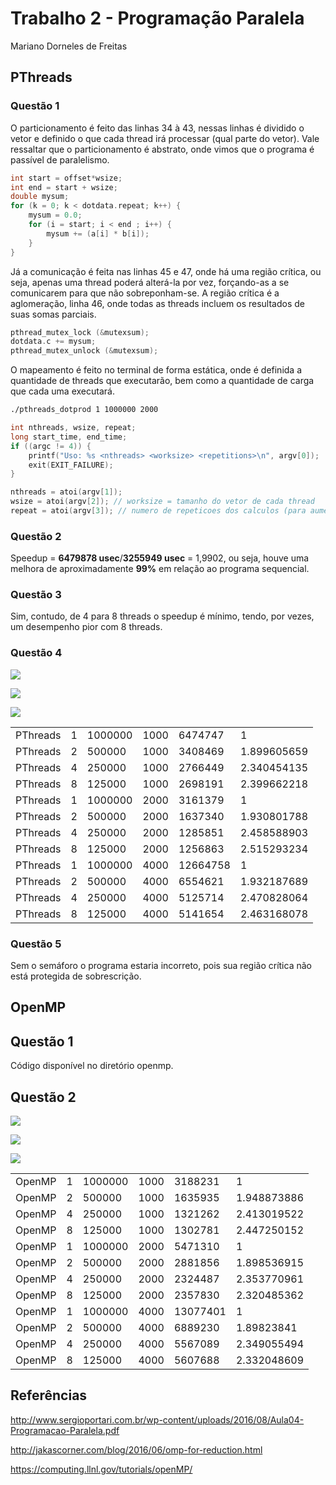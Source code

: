 # Trabalho 2 - Programação Paralela

Mariano Dorneles de Freitas

## PThreads


### Questão 1

O particionamento é feito das linhas 34 à 43, nessas linhas é dividido o vetor e definido o que cada thread irá processar (qual parte do vetor). Vale ressaltar que o particionamento é abstrato, onde vimos que o programa é passível de paralelismo.
```c
int start = offset*wsize;
int end = start + wsize;
double mysum;
for (k = 0; k < dotdata.repeat; k++) {
	mysum = 0.0;
	for (i = start; i < end ; i++) {
		mysum += (a[i] * b[i]);
	} 
}
```
Já a comunicação é feita nas linhas 45 e 47, onde há uma região crítica, ou seja, apenas uma thread poderá alterá-la por vez, forçando-as a se comunicarem para que não sobreponham-se. A região crítica é a aglomeração, linha 46, onde todas as threads incluem os resultados de suas somas parciais.
```c
pthread_mutex_lock (&mutexsum);
dotdata.c += mysum;
pthread_mutex_unlock (&mutexsum);
```
O mapeamento é feito no terminal de forma estática, onde é definida a quantidade de threads que executarão, bem como a quantidade de carga que cada uma executará.
```bash
./pthreads_dotprod 1 1000000 2000
```
```c
int nthreads, wsize, repeat;
long start_time, end_time;
if ((argc != 4)) {
	printf("Uso: %s <nthreads> <worksize> <repetitions>\n", argv[0]);
	exit(EXIT_FAILURE);
} 

nthreads = atoi(argv[1]);
wsize = atoi(argv[2]); // worksize = tamanho do vetor de cada thread
repeat = atoi(argv[3]); // numero de repeticoes dos calculos (para aumentar carga)
```


### Questão 2
Speedup = **6479878 usec**/**3255949 usec** = 1,9902, ou seja, houve uma melhora de aproximadamente **99%** em relação ao programa sequencial.


### Questão 3
Sim, contudo, de 4 para 8 threads o speedup é mínimo, tendo, por vezes, um desempenho pior com 8 threads.


### Questão 4

![](images/1000&#32;repetitions&#32;-&#32;PThreads.png)

![](images/2000&#32;repetitions&#32;-&#32;PThreads.png)

![](images/4000&#32;repetitions&#32;-&#32;PThreads.png)

|          |   |         |      |          |             | 
|----------|---|---------|------|----------|-------------| 
| PThreads | 1 | 1000000 | 1000 | 6474747  | 1           | 
| PThreads | 2 | 500000  | 1000 | 3408469  | 1.899605659 | 
| PThreads | 4 | 250000  | 1000 | 2766449  | 2.340454135 | 
| PThreads | 8 | 125000  | 1000 | 2698191  | 2.399662218 | 
| PThreads | 1 | 1000000 | 2000 | 3161379  | 1           | 
| PThreads | 2 | 500000  | 2000 | 1637340  | 1.930801788 | 
| PThreads | 4 | 250000  | 2000 | 1285851  | 2.458588903 | 
| PThreads | 8 | 125000  | 2000 | 1256863  | 2.515293234 | 
| PThreads | 1 | 1000000 | 4000 | 12664758 | 1           | 
| PThreads | 2 | 500000  | 4000 | 6554621  | 1.932187689 | 
| PThreads | 4 | 250000  | 4000 | 5125714  | 2.470828064 | 
| PThreads | 8 | 125000  | 4000 | 5141654  | 2.463168078 | 



### Questão 5

Sem o semáforo o programa estaria incorreto, pois sua região crítica não está protegida de sobrescrição.


## OpenMP

## Questão 1

Código disponível no diretório openmp.


## Questão 2

![](image/../images/1000&#32;repetitions&#32;-&#32;OpenMP.png)

![](image/../images/2000&#32;repetitions&#32;-&#32;OpenMP.png)

![](image/../images/4000&#32;repetitions&#32;-&#32;OpenMP.png)

|        |   |         |      |          |             | 
|--------|---|---------|------|----------|-------------| 
| OpenMP | 1 | 1000000 | 1000 | 3188231  | 1           | 
| OpenMP | 2 | 500000  | 1000 | 1635935  | 1.948873886 | 
| OpenMP | 4 | 250000  | 1000 | 1321262  | 2.413019522 | 
| OpenMP | 8 | 125000  | 1000 | 1302781  | 2.447250152 | 
| OpenMP | 1 | 1000000 | 2000 | 5471310  | 1           | 
| OpenMP | 2 | 500000  | 2000 | 2881856  | 1.898536915 | 
| OpenMP | 4 | 250000  | 2000 | 2324487  | 2.353770961 | 
| OpenMP | 8 | 125000  | 2000 | 2357830  | 2.320485362 | 
| OpenMP | 1 | 1000000 | 4000 | 13077401 | 1           | 
| OpenMP | 2 | 500000  | 4000 | 6889230  | 1.89823841  | 
| OpenMP | 4 | 250000  | 4000 | 5567089  | 2.349055494 | 
| OpenMP | 8 | 125000  | 4000 | 5607688  | 2.332048609 | 


## Referências

http://www.sergioportari.com.br/wp-content/uploads/2016/08/Aula04-Programacao-Paralela.pdf

http://jakascorner.com/blog/2016/06/omp-for-reduction.html

https://computing.llnl.gov/tutorials/openMP/